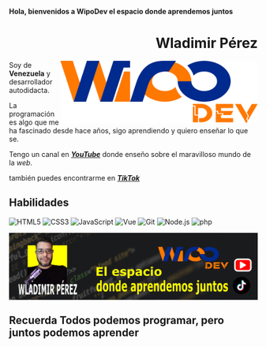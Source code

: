 **Hola, bienvenidos a WipoDev el espacio donde aprendemos juntos**

<div align="right">

# Wladimir Pérez

</div>

<img width="400" height="auto" align="right" src="./assets/logo-main.svg">

Soy de **Venezuela** y desarrollador autodidacta.

La programación es algo que me ha fascinado desde hace años, sigo aprendiendo y quiero enseñar lo que se.

Tengo un canal en <a href="https://www.youtube.com/channel/UCMzpttcB6zhVQzYuzhggnQA" target="_blank" rel="noopener"> _**YouTube**_</a> donde enseño sobre el maravilloso mundo de la _web_.

también puedes encontrarme en <a href="https://www.tiktok.com/@ajwipo" target="_blank" rel="noopener"> _**TikTok**_</a>

## Habilidades

![HTML5](https://img.shields.io/badge/-HTML5-E34F26?style=plastic&logo=html5&logoColor=white)
![CSS3](https://img.shields.io/badge/-CSS3-1572B6?style=plastic&logo=css3&logoColor=white)
![JavaScript](https://img.shields.io/badge/-JavaScript-F7DF1E?style=plastic&logo=JavaScript&logoColor=black)
![Vue](https://img.shields.io/badge/-Vue-4FC08D?style=plastic&logo=vue.js&logoColor=white)
![Git](https://img.shields.io/badge/-Git-F05032?style=plastic&logo=git&logoColor=white)
![Node.js](https://img.shields.io/badge/-Node.js-339933?style=plastic&logo=node.js&logoColor=white)
![php](https://img.shields.io/badge/-php-4F5B93?style=plastic&logo=php&logoColor=white)

<a href="https://www.youtube.com/channel/UCMzpttcB6zhVQzYuzhggnQA" target="_blank" rel="noopener">
  <img align="center" src="./assets/banner-youtube.png">
</a>

## **Recuerda Todos podemos programar, pero juntos podemos aprender**
